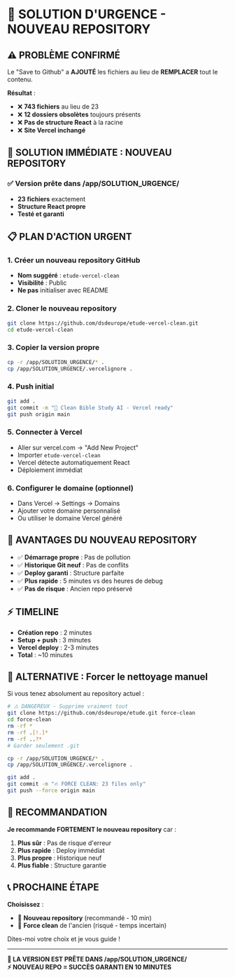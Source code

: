 # 🚨 SOLUTION D'URGENCE - NOUVEAU REPOSITORY

## ⚠️ PROBLÈME CONFIRMÉ
Le "Save to Github" a **AJOUTÉ** les fichiers au lieu de **REMPLACER** tout le contenu.

**Résultat** :
- ❌ **743 fichiers** au lieu de 23
- ❌ **12 dossiers obsolètes** toujours présents  
- ❌ **Pas de structure React** à la racine
- ❌ **Site Vercel inchangé**

## 🚀 SOLUTION IMMÉDIATE : NOUVEAU REPOSITORY

### ✅ **Version prête dans /app/SOLUTION_URGENCE/**
- **23 fichiers** exactement
- **Structure React propre**
- **Testé et garanti**

## 📋 **PLAN D'ACTION URGENT**

### 1. Créer un nouveau repository GitHub
- **Nom suggéré** : `etude-vercel-clean` 
- **Visibilité** : Public
- **Ne pas** initialiser avec README

### 2. Cloner le nouveau repository
```bash
git clone https://github.com/dsdeurope/etude-vercel-clean.git
cd etude-vercel-clean
```

### 3. Copier la version propre
```bash
cp -r /app/SOLUTION_URGENCE/* .
cp /app/SOLUTION_URGENCE/.vercelignore .
```

### 4. Push initial
```bash
git add .
git commit -m "🚀 Clean Bible Study AI - Vercel ready"
git push origin main
```

### 5. Connecter à Vercel
- Aller sur vercel.com → "Add New Project"
- Importer `etude-vercel-clean`
- Vercel détecte automatiquement React
- Déploiement immédiat

### 6. Configurer le domaine (optionnel)
- Dans Vercel → Settings → Domains
- Ajouter votre domaine personnalisé
- Ou utiliser le domaine Vercel généré

## 🎯 **AVANTAGES DU NOUVEAU REPOSITORY**

- ✅ **Démarrage propre** : Pas de pollution
- ✅ **Historique Git neuf** : Pas de conflits  
- ✅ **Deploy garanti** : Structure parfaite
- ✅ **Plus rapide** : 5 minutes vs des heures de debug
- ✅ **Pas de risque** : Ancien repo préservé

## ⚡ **TIMELINE**
- **Création repo** : 2 minutes
- **Setup + push** : 3 minutes
- **Vercel deploy** : 2-3 minutes
- **Total** : ~10 minutes

## 🔄 **ALTERNATIVE : Forcer le nettoyage manuel**

Si vous tenez absolument au repository actuel :

```bash
# ⚠️ DANGEREUX - Supprime vraiment tout
git clone https://github.com/dsdeurope/etude.git force-clean
cd force-clean
rm -rf *
rm -rf .[!.]* 
rm -rf ..?*
# Garder seulement .git

cp -r /app/SOLUTION_URGENCE/* .
cp /app/SOLUTION_URGENCE/.vercelignore .

git add .
git commit -m "🔥 FORCE CLEAN: 23 files only"
git push --force origin main
```

## 🎯 **RECOMMANDATION**

**Je recommande FORTEMENT le nouveau repository** car :

1. **Plus sûr** : Pas de risque d'erreur
2. **Plus rapide** : Deploy immédiat  
3. **Plus propre** : Historique neuf
4. **Plus fiable** : Structure garantie

## 📞 **PROCHAINE ÉTAPE**

**Choisissez** :
- 🥇 **Nouveau repository** (recommandé - 10 min)
- 🥈 **Force clean** de l'ancien (risqué - temps incertain)

Dites-moi votre choix et je vous guide !

---

**🚀 LA VERSION EST PRÊTE DANS /app/SOLUTION_URGENCE/**  
**⚡ NOUVEAU REPO = SUCCÈS GARANTI EN 10 MINUTES**
